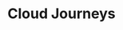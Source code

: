---
title: "Cloud Journeys"
description: "A series that thinks about building production applications and everything that entails."
navigationBars: both
posts:
  - 01-serverless-image-recognition-app
--- 